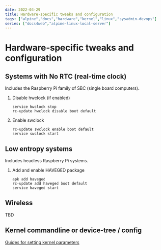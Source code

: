 ```yaml
---
date: 2022-04-29
title: Hardware-specific tweaks and configuration
tags: ["alpine","docs","hardware","kernel","linux","sysadmin-devops"]
series: ["docs4web","alpine-linux-local-server"]
---
```


# Hardware-specific tweaks and configuration

Systems with No RTC (real-time clock)
--------

Includes the Raspberry Pi family of SBC (single board computers).

1. Disable hwclock (if enabled)
   
   ```shell
   service hwclock stop
   rc-update hwclock disable boot default
   ```

2. Enable swclock
   
   ```shell
   rc-update swclock enable boot default
   service swclock start
   ```

Low entropy systems
-------------------

Includes headless Raspberry Pi systems.

1. Add and enable HAVEGED  package
   
   ```shell
   apk add haveged
   rc-update add haveged boot default
   service haveged start
   ```

Wireless
--------

TBD

Kernel commandline or device-tree / config
------------------------------------------

[Guides for setting kernel parameters](guides-for-setting-kernel-parameters.md)
